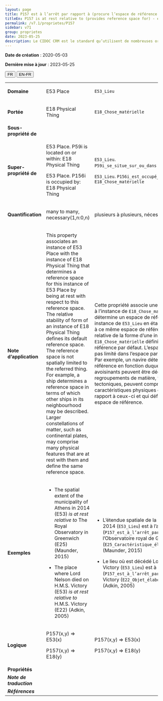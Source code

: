 ```yaml
---
layout: page
title: P157 est à l’arrêt par rapport à (procure l’espace de référence pour)
titleEn: P157 is at rest relative to (provides reference space for) - est à l’arrêt par rapport à (procure l’espace de référence pour)
permalink: /v7.1/proprietes/P157
sidebar: v71
group: proprietes
date: 2023-05-25
description: Le CIDOC CRM est le standard qu’utilisent de nombreuses organisations pour l’échange et l’intégration de jeux de données et de spécifications patrimoniales. Il est développé et maintenu à jour exclusivement en anglais par le CRM SIG, un sous-groupe du Conseil international des musées (ICOM). Ceci est une traduction officielle en français développée par la Traduction en français du CIDOC CRM, une initiative qui offre une version française à jour et accessible ouvertement et gratuitement du standard CIDOC CRM et en démocratise l'usage dans la communauté patrimoniale francophone. ------------ The CIDOC CRM is the standard used by many heritage organizations for the exchange and integration of museum collection datasets and specifications. It is developed and maintained exclusively in English by the CRM SIG, a subgroup of the International Council of Museums (ICOM). This is an official translation developed by the Traduction en français du CIDOC CRM, an initiative offering an open, up-to-date, and free French version of the CIDOC CRM standard, and democratizing its use in the francophone heritage community.
---
```


**Date de création** : 2020-05-03

**Dernière mise à jour** : 2023-05-25

<div class="lang-buttons">
 <button id="fr" class="activate">FR</button>
 <button id="en-fr">EN-FR</button>
</div>

<table>
<tbody>
<tr>
<td><strong>Domaine</strong></td>
<td class="en">
<p>E53 Place</p>
</td>
<td>
<p><code class="language-plaintext highlighter-rouge">E53_Lieu</code></p>
</td>
</tr>
<tr>
<td><strong>Portée</strong></td>
<td class="en">
<p>E18 Physical Thing</p>
</td>
<td>
<p><code class="language-plaintext highlighter-rouge">E18_Chose_matérielle</code></p>
</td>
</tr>
<tr>
<td><strong>Sous-propriété de</strong></td>
<td class="en">
</td>
<td>
</td>
</tr>
<tr>
<td><strong>Super-propriété de</strong></td>
<td class="en">
<p>E53 Place. P59i is located on or within: E18 Physical Thing</p>
<p>E53 Place. P156i is occupied by: E18 Physical Thing</p>
</td>
<td>
<p><code class="language-plaintext highlighter-rouge">E53_Lieu</code>. <code class="language-plaintext highlighter-rouge">P59i_se_situe_sur_ou_dans</code> : <code class="language-plaintext highlighter-rouge">E18_Chose_matérielle</code></p>
<p><code class="language-plaintext highlighter-rouge">E53_Lieu</code>. <code class="language-plaintext highlighter-rouge">P156i_est_occupé_par</code> :  <code class="language-plaintext highlighter-rouge">E18_Chose_matérielle</code></p>
</td>
</tr>
<tr>
<td><strong>Quantification</strong></td>
<td class="en">
<p>many to many, necessary(1,n:0,n)</p>
</td>
<td>
<p>plusieurs à plusieurs, nécessaire (1,n:0,n)</p>
</td>
</tr>
<tr>
<td><strong>Note d’application</strong></td>
<td class="en">
<p>This property associates an instance of E53 Place with the instance of E18 Physical Thing that determines a reference space for this instance of E53 Place by being at rest with respect to this reference space. The relative stability of form of an instance of E18 Physical Thing defines its default reference space. The reference space is not spatially limited to the referred thing. For example, a ship determines a reference space in terms of which other ships in its neighbourhood may be described. Larger constellations of matter, such as continental plates, may comprise many physical features that are at rest with them and define the same reference space.</p>
</td>
<td>
<p>Cette propriété associe une instance de <code class="language-plaintext highlighter-rouge">E53_Lieu</code> à l’instance de <code class="language-plaintext highlighter-rouge">E18_Chose_matérielle</code> qui détermine un espace de référence pour cette instance de <code class="language-plaintext highlighter-rouge">E53_Lieu</code> en étant en arrêt par rapport à ce même espace de référence. La stabilité relative de la forme d’une instance de <code class="language-plaintext highlighter-rouge">E18_Chose_matérielle</code> définit son espace de référence par défaut. L’espace de référence n’est pas limité dans l’espace par la chose référencée. Par exemple, un navire détermine un espace de référence en fonction duquel des navires avoisinants peuvent être décrits. De grands regroupements de matière, tels que les plaques tectoniques, peuvent comprendre plusieurs caractéristiques physiques qui sont à l’arrêt par rapport à ceux-ci et qui définissent le même espace de référence.</p>
</td>
</tr>
<tr>
<td><strong>Exemples</strong></td>
<td class="en">
<ul>
<li><p>The spatial extent of the municipality of Athens in 2014 (E53) <em>is at rest relative to </em>The Royal Observatory in Greenwich (E25) (Maunder, 2015)</p>
</li>
<li><p>The place where Lord Nelson died on H.M.S. Victory (E53) <em>is at rest relative to </em>H.M.S. Victory (E22) (Adkin, 2005)</p>
</li>
</ul>
</td>
<td>
<ul>
<li><p>L’étendue spatiale de la ville d’Athènes en 2014 (<code class="language-plaintext highlighter-rouge">E53_Lieu</code>) est à l’arrêt par rapport à (<code class="language-plaintext highlighter-rouge">P157_est_à_l’arrêt_par_rapport_à</code>) l’Observatoire royal de Greenwich (<code class="language-plaintext highlighter-rouge">E25_Caractéristique_élaborée_par_l’humain</code>) (Maunder, 2015)</p>
</li>
<li><p>Le lieu où est décédé Lord Nelson sur le HMS Victory (<code class="language-plaintext highlighter-rouge">E53_Lieu</code>) est à l’arrêt par rapport au (<code class="language-plaintext highlighter-rouge">P157_est_à_l’arrêt_par_rapport_à</code>) HMS Victory (<code class="language-plaintext highlighter-rouge">E22_Objet_élaboré_par_l’humain</code>) (Adkin, 2005)</p>
</li>
</ul>
</td>
</tr>
<tr>
<td><strong>Logique</strong></td>
<td class="en">
<p>P157(x,y) ⇒ E53(x)</p>
<p>P157(x,y) ⇒ E18(y)</p>
</td>
<td>
<p>P157(x,y) ⇒ E53(x)</p>
<p>P157(x,y) ⇒ E18(y)</p>
</td>
</tr>
<tr>
<td><strong>Propriétés</strong></td>
<td class="en">
</td>
<td>
</td>
</tr>
<tr>
<td><strong><em>Note de traduction</em></strong></td>
<td colspan="2">
</td>
</tr>
<tr>
<td><strong><em>Références</em></strong></td>
<td colspan="2">
</td>
</tr>
</tbody>
</table>
